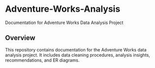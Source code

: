 # Adventure-Works-Analysis
Documentation for Adventure Works Data Analysis Project
## Overview
This repository contains documentation for the Adventure Works data analysis project. It includes data cleaning procedures, analysis insights, recommendations, and ER diagrams.
